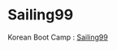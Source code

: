 # Sailing99
Korean Boot Camp : [Sailing99](https://github.com/users/unchaptered/projects/3/views/1)
